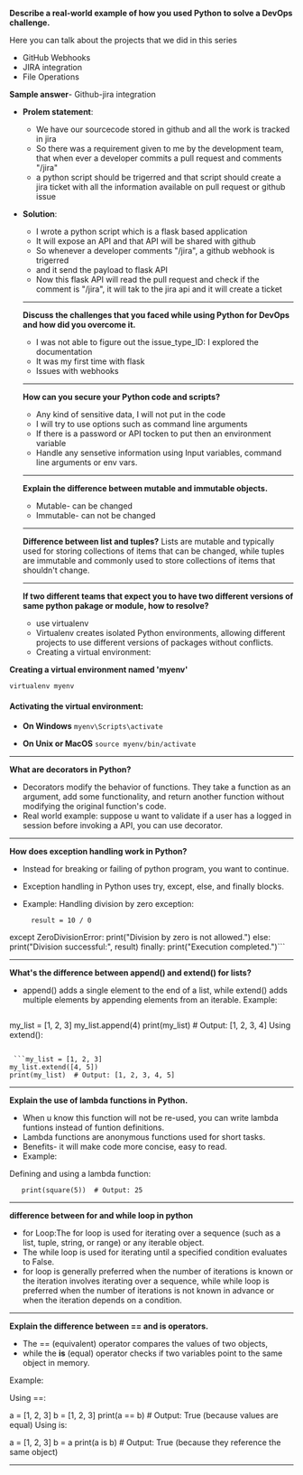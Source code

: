 **Describe a real-world example of how you used Python to solve a DevOps challenge.**

Here you can talk about the projects that we did in this series
- GitHub Webhooks
- JIRA integration
- File Operations

**Sample answer**- Github-jira integration
- **Prolem statement**:
  - We have our sourcecode stored in github and all the work is tracked in jira
  - So there was a requirement given to me by the development team, that when ever a developer commits a pull request and comments "/jira"
  - a python script should be trigerred and that script should create a jira ticket with all the information available on pull request or github issue
  
- **Solution**:
  - I wrote a python script which is a flask based application
  - It will expose an API and that API will be shared with github
  - So whenever a developer comments "/jira", a github webhook is trigerred
  - and it send the payload to flask API
  - Now this flask API will read the pull request and check if the comment is "/jira", it will tak to the jira api and it will create a ticket


  **********************************************************************************************************************************************************************************

  **Discuss the challenges that you faced while using Python for DevOps and how did you overcome it.**

  - I was not able to figure out the issue_type_ID: I explored the documentation
  - It was my first time with flask
  - Issues with webhooks
 
  **********************************************************************************************************************************************************************************

  **How can you secure your Python code and scripts?**

  - Any kind of sensitive data, I will not put in the code
  - I will try to use options such as command line arguments
  - If there is a password or API tocken to put then an environment variable
  - Handle any sensetive information using Input variables, command line arguments or env vars.
 
  **********************************************************************************************************************************************************************************

  **Explain the difference between mutable and immutable objects.**

  - Mutable- can be changed
  - Immutable- can not be changed
 
  ********************************************************************************************************************************************************************************

  **Difference between list and tuples?**
  Lists are mutable and typically used for storing collections of items that can be changed, while tuples are immutable and commonly used to store collections of items that shouldn't change.

  ****************************************************************************************************************************************************************************************

  **If two different teams that expect you to have two different versions of same python pakage or module, how to resolve?**

  - use virtualenv
  - Virtualenv creates isolated Python environments, allowing different projects to use different versions of packages without conflicts. 
  - Creating a virtual environment:

**Creating a virtual environment named 'myenv'**

```virtualenv myenv```

#### Activating the virtual environment:

- **On Windows**
```myenv\Scripts\activate```

- **On Unix or MacOS**
```source myenv/bin/activate```

*************************************************************************************************************************************************************************************************

**What are decorators in Python?**

- Decorators modify the behavior of functions. They take a function as an argument, add some functionality, and return another function without modifying the original function's code. 
- Real world example: suppose u want to validate if a user has a logged in session before invoking a API, you can use decorator.

************************************************************************************************************************************************************************************************
**How does exception handling work in Python?**

- Instead for breaking or failing of python program, you want to continue.
- Exception handling in Python uses try, except, else, and finally blocks.
- Example: Handling division by zero exception:

  ```try:
    result = 10 / 0
except ZeroDivisionError:
    print("Division by zero is not allowed.")
else:
    print("Division successful:", result)
finally:
    print("Execution completed.")```

**********************************************************************************************************************************************************************************************

**What's the difference between append() and extend() for lists?**

- append() adds a single element to the end of a list, while extend() adds multiple elements by appending elements from an iterable. Example:

  ```Using append():

my_list = [1, 2, 3]
my_list.append(4)
print(my_list)  # Output: [1, 2, 3, 4]
Using extend():
```

 ```my_list = [1, 2, 3]
my_list.extend([4, 5])
print(my_list)  # Output: [1, 2, 3, 4, 5]
```

*********************************************************************************************************************************************************************************************************
**Explain the use of lambda functions in Python.**
- When u know this function will not be re-used, you can write lambda funtions instead of funtion definitions.
- Lambda functions are anonymous functions used for short tasks.
- Benefits- it will make code more concise, easy to read.
- Example:

Defining and using a lambda function:

  ```square = lambda x: x**2
     print(square(5))  # Output: 25
```

********************************************************************************************************************************************************************************************************

**difference between for and while loop in python**

- for Loop:The for loop is used for iterating over a sequence (such as a list, tuple, string, or range) or any iterable object.
- The while loop is used for iterating until a specified condition evaluates to False.
- for loop is generally preferred when the number of iterations is known or the iteration involves iterating over a sequence, while while loop is preferred when the number of iterations is not known in advance or when the iteration depends on a condition.

******************************************************************************************************************************************************************************************************

**Explain the difference between == and is operators.**

- The == (equivalent) operator compares the values of two objects, 
- while the **is** (equal) operator checks if two variables point to the same object in memory.

Example:

Using ==:

a = [1, 2, 3]
b = [1, 2, 3]
print(a == b)  # Output: True (because values are equal)
Using is:

a = [1, 2, 3]
b = a
print(a is b)  # Output: True (because they reference the same object)

*************************************************************************************************************************************************************************************************************

